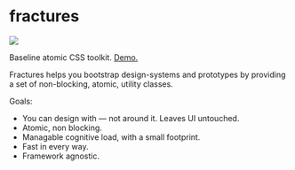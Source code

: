 # fractures

![](https://travis-ci.org/fractures/fractures.svg)

Baseline atomic CSS toolkit.
[Demo.](https://fractures.space)

Fractures helps you bootstrap design-systems and prototypes by providing a set of non-blocking, atomic, utility classes.

Goals:
- You can design with &mdash; not around it. Leaves UI untouched.
- Atomic, non blocking.
- Managable cognitive load, with a small footprint.
- Fast in every way.
- Framework agnostic.

